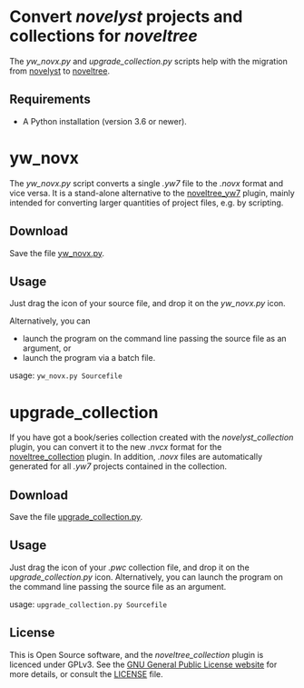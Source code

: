 # Convert *novelyst* projects and collections for *noveltree* 

The *yw_novx.py* and *upgrade_collection.py* scripts help with the migration from [novelyst](https://peter88213.github.io/novelyst/) to [noveltree](https://peter88213.github.io/noveltree/).

## Requirements

- A Python installation (version 3.6 or newer).

# yw_novx

The *yw_novx.py* script converts a single *.yw7* file to the *.novx* format and vice versa.
It is a stand-alone alternative to the [noveltree_yw7](https://peter88213.github.io/noveltree_yw7) plugin, 
mainly intended for converting larger quantities of project files, e.g. by scripting.

## Download

Save the file [yw_novx.py](https://raw.githubusercontent.com/peter88213/yw_novx/main/build/yw_novx.py).

## Usage

Just drag the icon of your source file, and drop it on the *yw_novx.py* icon.

Alternatively, you can

- launch the program on the command line passing the source file as an argument, or
- launch the program via a batch file.

usage: `yw_novx.py Sourcefile`

# upgrade_collection

If you have got a book/series collection created with the *novelyst_collection* plugin,
you can convert it to the new *.nvcx* format for the 
[noveltree_collection](https://peter88213.github.io/noveltree_collection) plugin.
In addition, *.novx* files are automatically generated for all *.yw7* projects contained in the collection. 

## Download

Save the file [upgrade_collection.py](https://raw.githubusercontent.com/peter88213/yw_novx/main/build/upgrade_collection.py).

## Usage

Just drag the icon of your *.pwc* collection file, and drop it on the *upgrade_collection.py* icon.
Alternatively, you can launch the program on the command line passing the source file as an argument.

usage: `upgrade_collection.py Sourcefile`

## License

This is Open Source software, and the *noveltree_collection* plugin is licenced under GPLv3. See the
[GNU General Public License website](https://www.gnu.org/licenses/gpl-3.0.en.html) for more
details, or consult the [LICENSE](https://github.com/peter88213/noveltree_collection/blob/main/LICENSE) file.







